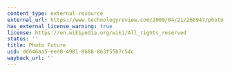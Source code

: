 ```yaml
---
content_type: external-resource
external_url: https://www.technologyreview.com/2009/04/21/266947/photo-future/
has_external_license_warning: true
license: https://en.wikipedia.org/wiki/All_rights_reserved
status: ''
title: Photo Future
uid: dd646aa5-eed0-4981-8688-863f55b7c54c
wayback_url: ''
---
```

